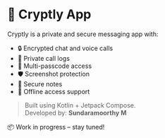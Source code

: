 # 🔐 Cryptly App

Cryptly is a private and secure messaging app with:

- 🔒 Encrypted chat and voice calls
- 🧊 Private call logs
- 🧠 Multi-passcode access
- 🛡️ Screenshot protection
- 📝 Secure notes
- 📶 Offline access support

> Built using Kotlin + Jetpack Compose.  
> Developed by: **Sundaramoorthy M**

📦 Work in progress – stay tuned!

